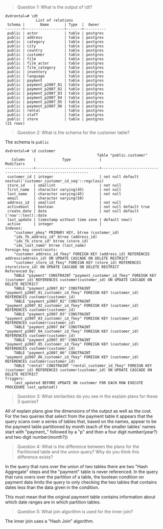 > Question 1: What is the output of \dt?
```
dvdrental=# \dt
              List of relations
 Schema |       Name       | Type  |  Owner
--------+------------------+-------+----------
 public | actor            | table | postgres
 public | address          | table | postgres
 public | category         | table | postgres
 public | city             | table | postgres
 public | country          | table | postgres
 public | customer         | table | postgres
 public | film             | table | postgres
 public | film_actor       | table | postgres
 public | film_category    | table | postgres
 public | inventory        | table | postgres
 public | language         | table | postgres
 public | payment          | table | postgres
 public | payment_p2007_01 | table | postgres
 public | payment_p2007_02 | table | postgres
 public | payment_p2007_03 | table | postgres
 public | payment_p2007_04 | table | postgres
 public | payment_p2007_05 | table | postgres
 public | payment_p2007_06 | table | postgres
 public | rental           | table | postgres
 public | staff            | table | postgres
 public | store            | table | postgres
(21 rows)
```
> Question 2: What is the schema for the customer table?

The schema is `public`
```
dvdrental=# \d customer
                                          Table "public.customer"
   Column    |            Type             |                           Modifiers
-------------+-----------------------------+----------------------------------------------------------------
 customer_id | integer                     | not null default nextval('customer_customer_id_seq'::regclass)
 store_id    | smallint                    | not null
 first_name  | character varying(45)       | not null
 last_name   | character varying(45)       | not null
 email       | character varying(50)       |
 address_id  | smallint                    | not null
 activebool  | boolean                     | not null default true
 create_date | date                        | not null default ('now'::text)::date
 last_update | timestamp without time zone | default now()
 active      | integer                     |
Indexes:
    "customer_pkey" PRIMARY KEY, btree (customer_id)
    "idx_fk_address_id" btree (address_id)
    "idx_fk_store_id" btree (store_id)
    "idx_last_name" btree (last_name)
Foreign-key constraints:
    "customer_address_id_fkey" FOREIGN KEY (address_id) REFERENCES address(address_id) ON UPDATE CASCADE ON DELETE RESTRICT
    "customer_store_id_fkey" FOREIGN KEY (store_id) REFERENCES store(store_id) ON UPDATE CASCADE ON DELETE RESTRICT
Referenced by:
    TABLE "payment" CONSTRAINT "payment_customer_id_fkey" FOREIGN KEY (customer_id) REFERENCES customer(customer_id) ON UPDATE CASCADE ON DELETE RESTRICT
    TABLE "payment_p2007_01" CONSTRAINT "payment_p2007_01_customer_id_fkey" FOREIGN KEY (customer_id) REFERENCES customer(customer_id)
    TABLE "payment_p2007_02" CONSTRAINT "payment_p2007_02_customer_id_fkey" FOREIGN KEY (customer_id) REFERENCES customer(customer_id)
    TABLE "payment_p2007_03" CONSTRAINT "payment_p2007_03_customer_id_fkey" FOREIGN KEY (customer_id) REFERENCES customer(customer_id)
    TABLE "payment_p2007_04" CONSTRAINT "payment_p2007_04_customer_id_fkey" FOREIGN KEY (customer_id) REFERENCES customer(customer_id)
    TABLE "payment_p2007_05" CONSTRAINT "payment_p2007_05_customer_id_fkey" FOREIGN KEY (customer_id) REFERENCES customer(customer_id)
    TABLE "payment_p2007_06" CONSTRAINT "payment_p2007_06_customer_id_fkey" FOREIGN KEY (customer_id) REFERENCES customer(customer_id)
    TABLE "rental" CONSTRAINT "rental_customer_id_fkey" FOREIGN KEY (customer_id) REFERENCES customer(customer_id) ON UPDATE CASCADE ON DELETE RESTRICT
Triggers:
    last_updated BEFORE UPDATE ON customer FOR EACH ROW EXECUTE PROCEDURE last_updated()
```
> Question 3: What similarities do you see in the explain plans for these 3 queries?

All of explain plans give the dimensions of the output as well as the cost.
For the two queries that select from the payment table it appears that the query scans over a series of tables that, based on the names, appear to be the payment table partitioned by month (each of the smaller tables' names start with "payment_" followed by a "p" and then a four digit number(year?) and two digit number(month?))

> Question 4: What is the difference between the plans for the Partitioned table and the union query? Why do you think this difference exists?

In the query that runs over the union of two tables there are two "Hash Aggregate" steps and the "payment" table is never referenced.  In the query that runs overs over the partition of a table, the boolean condition on payment data limits the query to only checking the two tables that contains dates less than the data given in the condition.

This must mean that the original payment table contains information about which date ranges are in which partition tables.

> Question 5: What join algorithm is used for the inner join?

The inner join uses a "Hash Join" algorithm.
